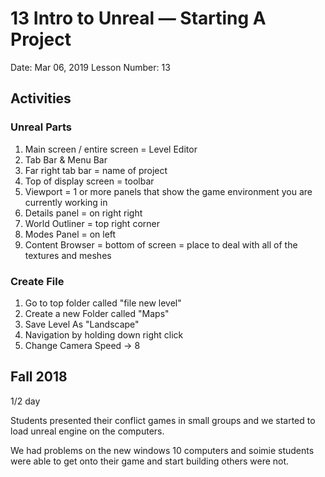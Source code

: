 # 13 Intro to Unreal — Starting A Project

Date: Mar 06, 2019
Lesson Number: 13

## Activities

### Unreal Parts

1. Main screen / entire screen = Level Editor
2. Tab Bar & Menu Bar
3. Far right tab bar = name of project
4. Top of display screen = toolbar
5. Viewport = 1 or more panels that show the game environment you are currently working in
6. Details panel = on right right
7. World Outliner = top right corner
8. Modes Panel = on left
9. Content Browser = bottom of screen = place to deal with all of the textures and meshes

### Create File

1. Go to top folder called "file new level"
2. Create a new Folder called "Maps"
3. Save Level As "Landscape"
4. Navigation by holding down right click
5. Change Camera Speed → 8

## Fall 2018

1/2 day

Students presented their conflict games in small groups and we started to load unreal engine on the computers.

We had problems on the new windows 10 computers and soimie students were able to get onto their game and start building others were not.

